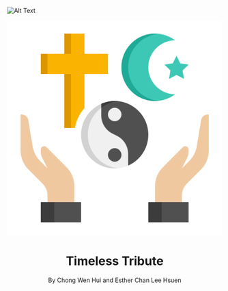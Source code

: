 ![Alt Text]()


<div align="center">
  <img src="timelesstributelogo.png">
  <h1>Timeless Tribute</h1>
  <p>By Chong Wen Hui and Esther Chan Lee Hsuen</p>
</div>
